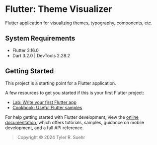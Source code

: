 # Flutter: Theme Visualizer

Flutter application for visualizing themes, typography, components, etc.

## System Requirements
- Flutter 3.16.0
- Dart 3.2.0 | DevTools 2.28.2

## Getting Started

This project is a starting point for a Flutter application.

A few resources to get you started if this is your first Flutter project:

- [Lab: Write your first Flutter app](https://docs.flutter.dev/get-started/codelab)
- [Cookbook: Useful Flutter samples](https://docs.flutter.dev/cookbook)

For help getting started with Flutter development, view the
[online documentation](https://docs.flutter.dev/), which offers tutorials,
samples, guidance on mobile development, and a full API reference.

> Copyright © 2024 Tyler R. Suehr
